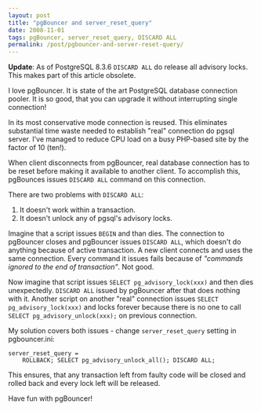 ```yaml
---
layout: post
title: "pgBouncer and server_reset_query"
date: 2008-11-01
tags: pgBouncer, server_reset_query, DISCARD ALL
permalink: /post/pgbouncer-and-server-reset-query/
---
```

**Update**: As of PostgreSQL 8.3.6 `DISCARD ALL` do release all advisory locks. This makes part of this article obsolete.

I love pgBouncer. It is state of the art PostgreSQL database connection pooler. It is so good, that you can upgrade it without interrupting single connection!

In its most conservative mode connection is reused. This eliminates substantial time waste needed to establish "real" connection do pgsql server. I've managed to reduce CPU load on a busy PHP-based site by the factor of 10 (ten!).

When client disconnects from pgBouncer, real database connection has to be reset before making it available to another client. To accomplish this, pgBounces issues `DISCARD ALL` command on this connection. 

There are two problems with `DISCARD ALL`:

1. It doesn't work within a transaction.
2. It doesn't unlock any of pgsql's advisory locks.

Imagine that a script issues `BEGIN` and than dies. The connection to pgBouncer closes and pgBouncer issues `DISCARD ALL`, which doesn't do anything because of active transaction. A new client connects and uses the same connection. Every command it issues fails because of *"commands ignored to the end of transaction"*. Not good.

Now imagine that script issues `SELECT pg_advisory_lock(xxx)` and then dies unexpectedly. `DISCARD ALL` issued by pgBouncer after that does nothing with it. Another script on another "real" connection issues `SELECT pg_advisory_lock(xxx)` and locks forever because there is no one to call `SELECT pg_advisory_unlock(xxx);` on previous connection.

My solution covers both issues - change `server_reset_query` setting in pgbouncer.ini:

    server_reset_query =
        ROLLBACK; SELECT pg_advisory_unlock_all(); DISCARD ALL;

This ensures, that any transaction left from faulty code will be closed and rolled back and every lock left will be released.

Have fun with pgBouncer!
